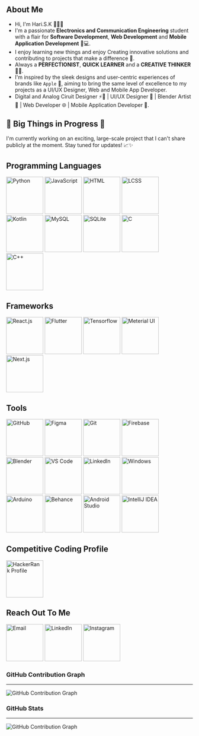 ## About Me
- Hi, I'm Hari.S.K 👋👨‍💻
- I'm a passionate **Electronics and Communication Engineering** student with a flair for **Software Development**, **Web Development** and **Mobile Application Development** 📱💻.
- I enjoy learning new things and enjoy Creating innovative solutions and contributing to projects that make a difference 🌱.
- Always a **PERFECTIONIST**, **QUICK LEARNER** and a **CREATIVE THINKER** 🤔💡.
- I'm inspired by the sleek designs and user-centric experiences of brands like `Apple` 🍏, aiming to bring the same level of excellence to my projects as a UI/UX Designer, Web and Mobile App Developer.
- Digital and Analog Ciruit Designer ⚡🔌 | UI/UX Designer 🎨 | Blender Artist 🎥 | Web Developer 🌐 | Mobile Application Developer 📲.

## 🚧 Big Things in Progress 🚧
I'm currently working on an exciting, large-scale project that I can't share publicly at the moment. Stay tuned for updates! 📈✨  

<div>
  <h2>Programming Languages</h2>
  <img src="https://github.com/user-attachments/assets/a5a7b2f8-ff27-4be5-b8c4-61376400c5f1" alt="Python" width="100px">
  <img src="https://github.com/user-attachments/assets/5102235a-152d-463d-abbf-8e1a31ec4f95" alt="JavaScript" width="100px">
  <img src="https://github.com/user-attachments/assets/6084b122-6b76-4e9b-b286-ab47629a2169" alt="HTML" width="100px">
  <img src="https://github.com/user-attachments/assets/a44b0344-524a-4602-a8cd-04fa1fc748fa" alt="LCSS" width="100px">
  <img src="https://github.com/user-attachments/assets/0769aba9-11f1-4ca8-a1a8-e8764bd5fee3" alt="Kotlin" width="100px">
  <img src="https://github.com/user-attachments/assets/d0f124bf-45fc-4c73-a308-aae386494bee" alt="MySQL" width="100px">
  <img src="https://github.com/user-attachments/assets/3bc96236-cedf-409a-84f8-9f3064b5d2f6" alt="SQLite" width="100px">
  <img src="https://github.com/user-attachments/assets/0d05edad-eb56-46b4-bfbb-83530ef77bc4" alt="C" width="100px">
  <img src="https://github.com/user-attachments/assets/a87a376f-30dd-434c-aa7f-06ebe1a663f3" alt="C++" width="100px">
</div>

<div>
  <h2>Frameworks</h2>
  <img src="https://github.com/user-attachments/assets/b3281786-4472-4ac8-bb63-0db0b47981c0" alt="React.js" width="100px">
  <img src="https://github.com/user-attachments/assets/f1d657cf-6f38-4f02-98db-2e6723017afb" alt="Flutter" width="100px">
  <img src="https://github.com/user-attachments/assets/80fe63f0-7bd1-4ada-bf32-4b4c306242a5" alt="Tensorflow" width="100px">
  <img src="https://github.com/user-attachments/assets/34e1c0bf-23b0-4d82-96d3-ef15b70b3d8a" alt="Meterial UI" width="100px">
  <img src="https://github.com/user-attachments/assets/583b2985-3154-4131-9012-bbd9f0f323a8" alt="Next.js" width="100px">
</div>

<div>
  <h2>Tools</h2>
  <img src="https://github.com/user-attachments/assets/42731f0c-e35a-476f-b3ab-c0cb251565cc" alt="GitHub" width="100px">
  <img src="https://github.com/user-attachments/assets/b89ef718-1c49-46ac-b85e-0cb030f6aa84" alt="Figma" width="100px">
  <img src="https://github.com/user-attachments/assets/1e89838e-2acc-4d32-9734-cfdf9ffe344b" alt="Git" width="100px">
  <img src="https://github.com/user-attachments/assets/db542e04-68d4-4209-98bf-e010d487a09f" alt="Firebase" width="100px">
  <img src="https://github.com/user-attachments/assets/2c618147-c910-4fe8-9e13-2c3b8edab0a1" alt="Blender" width="100px">
  <img src="https://github.com/user-attachments/assets/05dba4f0-a17b-47df-bd8d-ffdc77531490" alt="VS Code" width="100px">
  <img src="https://github.com/user-attachments/assets/38a45ac2-254d-4f5a-a2fc-3ea51736f554" alt="LinkedIn" width="100px">
  <img src="https://github.com/user-attachments/assets/47244723-1161-431a-bc88-292c9cc972b0" alt="Windows" width="100px">
  <img src="https://github.com/user-attachments/assets/df5ef15e-caed-464a-8930-357367ccd85b" alt="Arduino" width="100px">
  <img src="https://github.com/user-attachments/assets/fcb5e057-790d-48cc-8035-8bb45e2dc1c3" alt="Behance" width="100px">
  <img src="https://github.com/user-attachments/assets/ee23ceee-c3a7-4dec-b168-f7e282f990a0" alt="Android Studio" width="100px">
  <img src="https://github.com/user-attachments/assets/f3b9157f-a2c5-4400-b510-85b9bf8967e4" alt="IntelliJ IDEA" width="100px">
</div>


## Competitive Coding Profile
<a href="https://www.hackerrank.com/profile/harisk12699">
  <img src="https://github.com/user-attachments/assets/21309db4-ee10-4765-92ff-460bc5873c18" alt="HackerRank Profile" width="100px">
</a>


<div>
  <h2>Reach Out To Me</h2>
  <a href="mailto:harisk12699@gmail.com" target="_blank"><img src="https://github.com/user-attachments/assets/dcb78ff9-e6ee-4fbe-bdff-17fb5e5ca8f1" alt="Email" width="100px"></a>
  <a href="https://www.linkedin.com/in/hari-s-k/" target="_blank"><img src="https://github.com/user-attachments/assets/a78bdfea-7cee-475f-a548-63e5c337ed68" alt="LinkedIn" width="100px"></a>
  <a href="https://www.instagram.com/harry__tennyson/" target="_blank"><img src="https://github.com/user-attachments/assets/c9822ab1-15a5-4c7e-a62a-8db4b1204700" alt="Instagram" width="100px"></a>
</div>



### GitHub Contribution Graph
***
![GitHub Contribution Graph](https://ghchart.rshah.org/Hsk12699)

### GitHub Stats
***
![GitHub Contribution Graph](https://github-readme-stats.vercel.app/api?username=Hsk12699&show_icons=true&count_private=true&theme=dark)
